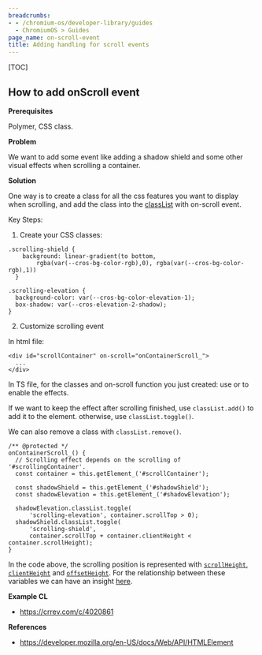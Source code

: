 ```yaml
---
breadcrumbs:
- - /chromium-os/developer-library/guides
  - ChromiumOS > Guides
page_name: on-scroll-event
title: Adding handling for scroll events
---
```


[TOC]

## How to add onScroll event

**Prerequisites**

Polymer, CSS class.

**Problem**

We want to add some event like adding a shadow shield and some other visual
effects when scrolling a container.

**Solution**

One way is to create a class for all the css features you want to display when
scrolling, and add the class into the
[classList](https://developer.mozilla.org/en-US/docs/Web/API/Element/classList)
with on-scroll event.

Key Steps:

1.  Create your CSS classes:

```
.scrolling-shield {
    background: linear-gradient(to bottom,
        rgba(var(--cros-bg-color-rgb),0), rgba(var(--cros-bg-color-rgb),1))
  }

.scrolling-elevation {
  background-color: var(--cros-bg-color-elevation-1);
  box-shadow: var(--cros-elevation-2-shadow);
}
```

2.  Customize scrolling event

In html file:

```
<div id="scrollContainer" on-scroll="onContainerScroll_">
  ...
</div>
```

In TS file, for the classes and on-scroll function you just created: use or to
enable the effects.

If we want to keep the effect after scrolling finished, use `classList.add()` to
add it to the element. otherwise, use `classList.toggle()`.

We can also remove a class with `classList.remove()`.

```
/** @protected */
onContainerScroll_() {
  // Scrolling effect depends on the scrolling of '#scrollingContainer'.
  const container = this.getElement_('#scrollContainer');

  const shadowShield = this.getElement_('#shadowShield');
  const shadowElevation = this.getElement_('#shadowElevation');

  shadowElevation.classList.toggle(
      'scrolling-elevation', container.scrollTop > 0);
  shadowShield.classList.toggle(
      'scrolling-shield',
      container.scrollTop + container.clientHeight < container.scrollHeight);
}
```

In the code above, the scrolling position is represented with
[`scrollHeight`](https://developer.mozilla.org/en-US/docs/Web/API/Element/scrollHeight),
[`clientHeight`](https://developer.mozilla.org/en-US/docs/Web/API/Element/clientHeight)
and
[`offsetHeight`](https://developer.mozilla.org/en-US/docs/Web/API/HTMLElement/offsetHeight).
For the relationship between these variables we can have an insight
[here](https://stackoverflow.com/a/22675563).

**Example CL**

*   https://crrev.com/c/4020861

**References**

*   https://developer.mozilla.org/en-US/docs/Web/API/HTMLElement

